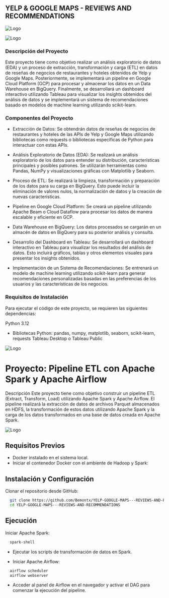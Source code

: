 
## YELP & GOOGLE MAPS - REVIEWS AND RECOMMENDATIONS



![Logo](https://camo.githubusercontent.com/953e3aeda5322462b234c4dace6aa8796f4bc6e250efc943c4091b189a6b237e/68747470733a2f2f75706c6f61642e77696b696d656469612e6f72672f77696b6970656469612f636f6d6d6f6e732f7468756d622f612f61642f59656c705f4c6f676f2e7376672f3235363070782d59656c705f4c6f676f2e7376672e706e67)

![Logo](https://cdn.computerhoy.com/sites/navi.axelspringer.es/public/media/image/2023/02/google-maps-2961754.jpg?tf=1200x)


### Descripción del Proyecto
Este proyecto tiene como objetivo realizar un análisis exploratorio de datos (EDA) y un proceso de extracción, transformación y carga (ETL) en datos de reseñas de negocios de restaurantes y hoteles obtenidos de Yelp y Google Maps. Posteriormente, se implementará un pipeline en Google Cloud Platform (GCP) para procesar y almacenar los datos en un Data Warehouse en BigQuery. Finalmente, se desarrollará un dashboard interactivo utilizando Tableau para visualizar los insights obtenidos del análisis de datos y se implementará un sistema de recomendaciones basado en modelos de machine learning utilizando scikit-learn.

### Componentes del Proyecto
- Extracción de Datos: Se obtendrán datos de reseñas de negocios de restaurantes y hoteles de las APIs de Yelp y Google Maps utilizando bibliotecas como requests o bibliotecas específicas de Python para interactuar con estas APIs.

- Análisis Exploratorio de Datos (EDA): Se realizará un análisis exploratorio de los datos para entender su distribución, características principales y posibles patrones. Se utilizarán herramientas como Pandas, NumPy y visualizaciones gráficas con Matplotlib y Seaborn.

- Proceso de ETL: Se realizará la limpieza, transformación y preparación de los datos para su carga en BigQuery. Esto puede incluir la eliminación de valores nulos, la normalización de datos y la creación de nuevas características.

- Pipeline en Google Cloud Platform: Se creará un pipeline utilizando Apache Beam o Cloud Dataflow para procesar los datos de manera escalable y eficiente en GCP.

- Data Warehouse en BigQuery: Los datos procesados se cargarán en un almacén de datos en BigQuery para su posterior análisis y consulta.

- Desarrollo del Dashboard en Tableau: Se desarrollará un dashboard interactivo en Tableau para visualizar los resultados del análisis de datos. Esto incluirá gráficos, tablas y otros elementos visuales para presentar los insights obtenidos.

- Implementación de un Sistema de Recomendaciones: Se entrenará un modelo de machine learning utilizando scikit-learn para generar recomendaciones personalizadas basadas en las preferencias de los usuarios y las características de los negocios.

### Requisitos de Instalación
Para ejecutar el código de este proyecto, se requieren las siguientes dependencias:

Python 3.12
- Bibliotecas Python: pandas, numpy, matplotlib, seaborn, scikit-learn, requests
Tableau Desktop o Tableau Public

![Logo](https://miro.medium.com/v2/resize:fit:720/format:webp/0*suclCQicgkQsVRaf.png)


# Proyecto: Pipeline ETL con Apache Spark y Apache Airflow

Descripción
Este proyecto tiene como objetivo construir un pipeline ETL (Extract, Transform, Load) utilizando Apache Spark y Apache Airflow. El pipeline realizará la extracción de datos de archivos Parquet almacenados en HDFS, la transformación de estos datos utilizando Apache Spark y la carga de los datos transformados en una base de datos creada en Apache Spark.


![Logo](https://blog.allegro.tech/img/articles/2021-06-28-1-task-2-solutions-spark-or-beam/bigdata-projects-architecture.png)


## Requisitos Previos
- Docker instalado en el sistema local.
- Iniciar el contenedor Docker con el ambiente de Hadoop y Spark:

## Instalación y Configuración

Clonar el repositorio desde GitHub:

```bash
  git clone https://github.com/Bemontx/YELP-GOOGLE-MAPS---REVIEWS-AND-RECOMMENDATIONS
  cd YELP-GOOGLE-MAPS---REVIEWS-AND-RECOMMENDATIONS
```
    
## Ejecución
Iniciar Apache Spark:

```bash
  spark-shell
```
- Ejecutar los scripts de transformación de datos en Spark.

- Iniciar Apache Airflow:

```bash
  airflow scheduler
  airflow webserver
```
- Acceder al panel de Airflow en el navegador y activar el DAG para comenzar la ejecución del pipeline.
